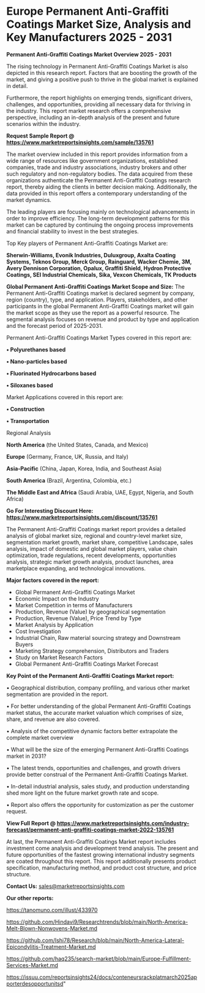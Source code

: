 # Europe Permanent Anti-Graffiti Coatings Market Size, Analysis and Key Manufacturers 2025 - 2031

<Strong> Permanent Anti-Graffiti Coatings Market Overview 2025 - 2031</strong>

The rising technology in Permanent Anti-Graffiti Coatings Market is also depicted in this research report. Factors that are boosting the growth of the market, and giving a positive push to thrive in the global market is explained in detail.

Furthermore, the report highlights on emerging trends, significant drivers, challenges, and opportunities, providing all necessary data for thriving in the industry. This report market research offers a comprehensive perspective, including an in-depth analysis of the present and future scenarios within the industry.

<strong>Request Sample Report @ <a href=https://www.marketreportsinsights.com/sample/135761>https://www.marketreportsinsights.com/sample/135761</a></strong>

The market overview included in this report provides information from a wide range of resources like government organizations, established companies, trade and industry associations, industry brokers and other such regulatory and non-regulatory bodies. The data acquired from these organizations authenticate the Permanent Anti-Graffiti Coatings research report, thereby aiding the clients in better decision making. Additionally, the data provided in this report offers a contemporary understanding of the market dynamics.

The leading players are focusing mainly on technological advancements in order to improve efficiency. The long-term development patterns for this market can be captured by continuing the ongoing process improvements and financial stability to invest in the best strategies.

Top Key players of Permanent Anti-Graffiti Coatings Market are:

<strong>Sherwin-Williams, Evonik Industries, Duluxgroup, Axalta Coating Systems, Teknos Group, Merck Group, Rainguard, Wacker Chemie, 3M, Avery Dennison Corporation, Opalux, Graffiti Shield, Hydron Protective Coatings, SEI Industrial Chemicals, Sika, Vexcon Chemicals, TK Products</strong>

<strong><b>Global Permanent Anti-Graffiti Coatings Market Scope and Size:</b></strong>
The Permanent Anti-Graffiti Coatings market is declared segment by company, region (country), type, and application. Players, stakeholders, and other participants in the global Permanent Anti-Graffiti Coatings market will gain the market scope as they use the report as a powerful resource. The segmental analysis focuses on revenue and product by type and application and the forecast period of 2025-2031.

Permanent Anti-Graffiti Coatings Market Types covered in this report are:

<strong>• Polyurethanes based

• Nano-particles based

• Fluorinated Hydrocarbons based

• Siloxanes based</strong>

Market Applications covered in this report are:

<strong>• Construction

• Transportation</strong> 

Regional Analysis

<strong>North America</strong> (the United States, Canada, and Mexico)

<strong>Europe</strong> (Germany, France, UK, Russia, and Italy)

<strong>Asia-Pacific</strong> (China, Japan, Korea, India, and Southeast Asia)

<strong>South America</strong> (Brazil, Argentina, Colombia, etc.)

<strong>The Middle East and Africa</strong> (Saudi Arabia, UAE, Egypt, Nigeria, and South Africa)

<strong>Go For Interesting Discount Here: <a href=https://www.marketreportsinsights.com/discount/135761>https://www.marketreportsinsights.com/discount/135761</a></strong>

The Permanent Anti-Graffiti Coatings market report provides a detailed analysis of global market size, regional and country-level market size, segmentation market growth, market share, competitive Landscape, sales analysis, impact of domestic and global market players, value chain optimization, trade regulations, recent developments, opportunities analysis, strategic market growth analysis, product launches, area marketplace expanding, and technological innovations.

<strong><b>Major factors covered in the report:</b></strong>
<ul>
  <li>Global Permanent Anti-Graffiti Coatings Market </li>
  <li>Economic Impact on the Industry</li>
  <li>Market Competition in terms of Manufacturers</li>
  <li>Production, Revenue (Value) by geographical segmentation</li>
  <li>Production, Revenue (Value), Price Trend by Type</li>
  <li>Market Analysis by Application</li>
  <li>Cost Investigation</li>
  <li>Industrial Chain, Raw material sourcing strategy and Downstream Buyers</li>
  <li>Marketing Strategy comprehension, Distributors and Traders</li>
  <li>Study on Market Research Factors</li>
  <li>Global Permanent Anti-Graffiti Coatings Market Forecast</li>
</ul>

<strong><b>Key Point of the Permanent Anti-Graffiti Coatings Market report:</b></strong>

• Geographical distribution, company profiling, and various other market segmentation are provided in the report.

• For better understanding of the global Permanent Anti-Graffiti Coatings market status, the accurate market valuation which comprises of size, share, and revenue are also covered.

• Analysis of the competitive dynamic factors better extrapolate the complete market overview

• What will be the size of the emerging Permanent Anti-Graffiti Coatings market in 2031?

• The latest trends, opportunities and challenges, and growth drivers provide better construal of the Permanent Anti-Graffiti Coatings Market.

• In-detail industrial analysis, sales study, and production understanding shed more light on the future market growth rate and scope.

• Report also offers the opportunity for customization as per the customer request.

<strong><b>View Full Report @ <a href=https://www.marketreportsinsights.com/industry-forecast/permanent-anti-graffiti-coatings-market-2022-135761>https://www.marketreportsinsights.com/industry-forecast/permanent-anti-graffiti-coatings-market-2022-135761</a></b></strong>


At last, the Permanent Anti-Graffiti Coatings Market report includes investment come analysis and development trend analysis. The present and future opportunities of the fastest growing international industry segments are coated throughout this report. This report additionally presents product specification, manufacturing method, and product cost structure, and price structure.

<strong>Contact Us:</strong>
sales@marketreportsinsights.com

<strong>Our other reports:</strong>

<a href=https://tanomuno.com/illust/433970>https://tanomuno.com/illust/433970</a>

<a href=https://github.com/Hindavi9/Researchtrends/blob/main/North-America-Melt-Blown-Nonwovens-Market.md>https://github.com/Hindavi9/Researchtrends/blob/main/North-America-Melt-Blown-Nonwovens-Market.md</a>

<a href=https://github.com/Ishi78/Research/blob/main/North-America-Lateral-Epicondylitis-Treatment-Market.md>https://github.com/Ishi78/Research/blob/main/North-America-Lateral-Epicondylitis-Treatment-Market.md</a>

<a href=https://github.com/haq235/search-market/blob/main/Europe-Fulfillment-Services-Market.md>https://github.com/haq235/search-market/blob/main/Europe-Fulfillment-Services-Market.md</a>

<a href=https://issuu.com/reportsinsights24/docs/conteneursrackplatmarch2025apporterdesopportunitsd>https://issuu.com/reportsinsights24/docs/conteneursrackplatmarch2025apporterdesopportunitsd</a>"
